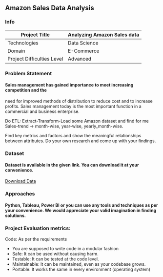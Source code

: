 ## Amazon Sales Data Analysis

### Info
|Project Title | Analyzing Amazon Sales data |
|--|--|
|Technologies | Data Science |
| Domain | E-Commerce |
| Project Difficulties Level | Advanced |

### Problem Statement
#### Sales management has gained importance to meet increasing competition and the
need for improved methods of distribution to reduce cost and to increase profits. Sales
management today is the most important function in a commercial and business
enterprise.

Do ETL: Extract-Transform-Load some Amazon dataset and find for me
Sales-trend -> month-wise, year-wise, yearly_month-wise.

Find key metrics and factors and show the meaningful relationships between
attributes. Do your own research and come up with your findings.

### Dataset
#### Dataset is available in the given link. You can download it at your convenience.
[Download Data](https://drive.google.com/file/d/10sofXyF6NjwN6ngLyFfiPI-CUDpeqaN_/view)

### Approaches
#### Python, Tableau, Power BI or you can use any tools and techniques as per your convenience. We would appreciate your valid imagination in finding solutions.

### Project Evaluation metrics:
Code: As per the requirements
- You are supposed to write code in a modular fashion
- Safe: It can be used without causing harm.
- Testable: It can be tested at the code level.
- Maintainable: It can be maintained, even as your codebase grows.
- Portable: It works the same in every environment (operating system)
